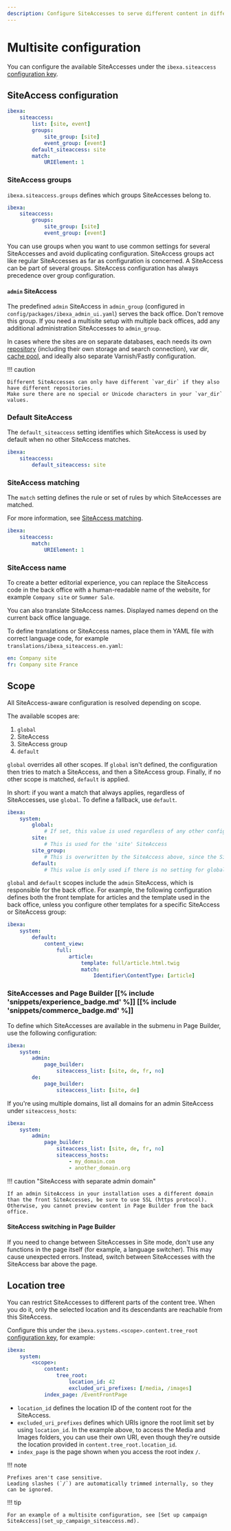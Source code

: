 ```yaml
---
description: Configure SiteAccesses to serve different content in different layouts.
---
```


# Multisite configuration

You can configure the available SiteAccesses under the `ibexa.siteaccess` [configuration key](configuration.md#configuration-files).

## SiteAccess configuration

``` yaml
ibexa:
    siteaccess:
        list: [site, event]
        groups:
            site_group: [site]
            event_group: [event]
        default_siteaccess: site
        match:
            URIElement: 1
```

### SiteAccess groups

`ibexa.siteaccess.groups` defines which groups SiteAccesses belong to.

``` yaml
ibexa:
    siteaccess:
        groups:
            site_group: [site]
            event_group: [event]
```

You can use groups when you want to use common settings for several SiteAccesses and avoid duplicating configuration.
SiteAccess groups act like regular SiteAccesses as far as configuration is concerned.
A SiteAccess can be part of several groups. SiteAccess configuration has always precedence over group configuration.

#### `admin` SiteAccess

The predefined `admin` SiteAccess in `admin_group` (configured in `config/packages/ibexa_admin_ui.yaml`) serves the back office.
Don't remove this group.
If you need a multisite setup with multiple back offices, add any additional administration SiteAccesses to `admin_group`.

In cases where the sites are on separate databases, each needs its own [repository](repository_configuration.md) (including their own storage and search connection), var dir, [cache pool](persistence_cache.md#persistence-cache-configuration), and ideally also separate Varnish/Fastly configuration.

!!! caution

    Different SiteAccesses can only have different `var_dir` if they also have different repositories.
    Make sure there are no special or Unicode characters in your `var_dir` values.

### Default SiteAccess

The `default_siteaccess` setting identifies which SiteAccess is used by default when no other SiteAccess matches.

``` yaml
ibexa:
    siteaccess:
        default_siteaccess: site
```

### SiteAccess matching

The `match` setting defines the rule or set of rules by which SiteAccesses are matched.

For more information, see [SiteAccess matching](siteaccess_matching.md).

``` yaml
ibexa:
    siteaccess:
        match:
            URIElement: 1
```

### SiteAccess name

To create a better editorial experience, you can replace the SiteAccess code in the back office with a human-readable name of the website, for example `Company site` or `Summer Sale`.

You can also translate SiteAccess names. Displayed names depend on the current back office language.

To define translations or SiteAccess names, place them in YAML file with correct language code, for example `translations/ibexa_siteaccess.en.yaml`:

``` yaml
en: Company site
fr: Company site France
```

## Scope

All SiteAccess-aware configuration is resolved depending on scope.

The available scopes are:

1. `global`
2. SiteAccess
3. SiteAccess group
4. `default`

`global` overrides all other scopes.
If `global` isn't defined, the configuration then tries to match a SiteAccess, and then a SiteAccess group.
Finally, if no other scope is matched, `default` is applied.

In short: if you want a match that always applies, regardless of SiteAccesses, use `global`.
To define a fallback, use `default`.

``` yaml
ibexa:
    system:
        global:
            # If set, this value is used regardless of any other configuration
        site:
            # This is used for the 'site' SiteAccess
        site_group:
            # This is overwritten by the SiteAccess above, since the SiteAccess has precedence
        default:
            # This value is only used if there is no setting for global scope, SiteAccess or SiteAccess group
```

`global` and `default` scopes include the `admin` SiteAccess, which is responsible for the back office.
For example, the following configuration defines both the front template for articles and the template used in the back office, unless you configure other templates for a specific SiteAccess or SiteAccess group:

``` yaml
ibexa:
    system:
        default:
            content_view:
                full:
                    article:
                        template: full/article.html.twig
                        match:
                            Identifier\ContentType: [article]
```

### SiteAccesses and Page Builder [[% include 'snippets/experience_badge.md' %]] [[% include 'snippets/commerce_badge.md' %]]

To define which SiteAccesses are available in the submenu in Page Builder, use the following configuration:

``` yaml
ibexa:
    system:
        admin:
            page_builder:
                siteaccess_list: [site, de, fr, no]
        de:
            page_builder:
                siteaccess_list: [site, de]
```

If you're using multiple domains, list all domains for an admin SiteAccess under `siteaccess_hosts`:

``` yaml
ibexa:
    system:
        admin:
            page_builder:
                siteaccess_list: [site, de, fr, no]
                siteaccess_hosts:
                    - my_domain.com
                    - another_domain.org
```

!!! caution "SiteAccess with separate admin domain"

    If an admin SiteAccess in your installation uses a different domain than the front SiteAccesses, be sure to use SSL (https protocol).
    Otherwise, you cannot preview content in Page Builder from the back office.

#### SiteAccess switching in Page Builder

If you need to change between SiteAccesses in Site mode, don't use any functions in the page itself (for example, a language switcher).
This may cause unexpected errors.
Instead, switch between SiteAccesses with the SiteAccess bar above the page.

## Location tree

You can restrict SiteAccesses to different parts of the content tree.
When you do it, only the selected location and its descendants are reachable from this SiteAccess.

Configure this under the `ibexa.systems.<scope>.content.tree_root` [configuration key](configuration.md#configuration-files), for example:

``` yaml
ibexa:
    system:
        <scope>:
            content:
                tree_root:
                    location_id: 42
                    excluded_uri_prefixes: [/media, /images]
            index_page: /EventFrontPage
```

- `location_id` defines the location ID of the content root for the SiteAccess.
- `excluded_uri_prefixes` defines which URIs ignore the root limit set by using `location_id`.
In the example above, to access the Media and Images folders, you can use their own URI, even though they're outside the location provided in `content.tree_root.location_id`.
- `index_page` is the page shown when you access the root index `/`.

!!! note

    Prefixes aren't case sensitive.
    Leading slashes (`/`) are automatically trimmed internally, so they can be ignored.

!!! tip

    For an example of a multisite configuration, see [Set up campaign SiteAccess](set_up_campaign_siteaccess.md).
